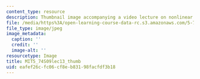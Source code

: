 ```yaml
---
content_type: resource
description: Thumbnail image accompanying a video lecture on nonlinear polarization.
file: /media/https%3A/open-learning-course-data-rc.s3.amazonaws.com/5-74-introductory-quantum-mechanics-ii-spring-2009/eafef26cfc06cf8eb83198facfdf3b18_MIT5_74S09lec13_thumb.jpg
file_type: image/jpeg
image_metadata:
  caption: ''
  credit: ''
  image-alt: ''
resourcetype: Image
title: MIT5_74S09lec13_thumb
uid: eafef26c-fc06-cf8e-b831-98facfdf3b18
---
```

